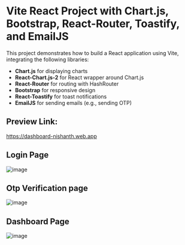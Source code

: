 # Vite React Project with Chart.js, Bootstrap, React-Router, Toastify, and EmailJS

This project demonstrates how to build a React application using Vite, integrating the following libraries:

- **Chart.js** for displaying charts
- **React-Chart.js-2** for React wrapper around Chart.js
- **React-Router** for routing with HashRouter
- **Bootstrap** for responsive design
- **React-Toastify** for toast notifications
- **EmailJS** for sending emails (e.g., sending OTP)

## Preview Link:
https://dashboard-nishanth.web.app

## Login Page 
![image](https://github.com/user-attachments/assets/a7bb6cc1-129f-46be-90f9-b7a4242713f3)
## Otp Verification page 
![image](https://github.com/user-attachments/assets/f900adbd-c138-4555-b495-fe93c170a16c)
## Dashboard Page 
![image](https://github.com/user-attachments/assets/405b3e13-d730-4087-8496-0b28c15b8dc9)




